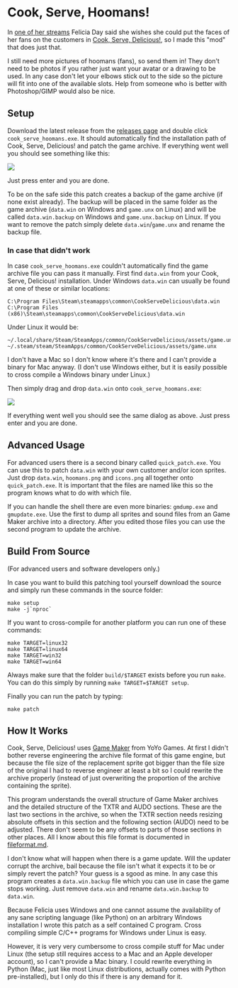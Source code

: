 Cook, Serve, Hoomans!
=====================

In [one of her streams](http://www.twitch.tv/feliciaday/v/4517425?t=02h19m22s)
Felicia Day said she wishes she could put the faces of her fans on the customers
in [Cook, Serve, Delicious!](http://store.steampowered.com/app/247020/), so I
made this "mod" that does just that.

I still need more pictures of hoomans (fans), so send them in! They don't need
to be photos if you rather just want your avatar or a drawing to be used. In any
case don't let your elbows stick out to the side so the picture will fit into
one of the available slots. Help from someone who is better with Photoshop/GIMP
would also be nice.

Setup
-----

Download the latest release from the [releases page](https://github.com/panzi/cook-serve-hoomans/releases)
and double click `cook_serve_hoomans.exe`. It should automatically find the
installation path of Cook, Serve, Delicious! and patch the game archive. If
everything went well you should see something like this:

![](http://panzi.github.io/cook-serve-hoomans/img/patch_success.png)

Just press enter and you are done.

To be on the safe side this patch creates a backup of the game archive (if none
exist already). The backup will be placed in the same folder as the game archive
(`data.win` on Windows and `game.unx` on Linux) and will be called
`data.win.backup` on Windows and `game.unx.backup` on Linux. If you want to
remove the patch simply delete `data.win`/`game.unx` and rename the backup file.

### In case that didn't work

In case `cook_serve_hoomans.exe` couldn't automatically find the game archive
file you can pass it manually. First find `data.win` from your Cook, Serve,
Delicious! installation. Under Windows `data.win` can usually be found at one of
these or similar locations:

```
C:\Program Files\Steam\steamapps\common\CookServeDelicious\data.win
C:\Program Files (x86)\Steam\steamapps\common\CookServeDelicious\data.win
```

Under Linux it would be:

```
~/.local/share/Steam/SteamApps/common/CookServeDelicious/assets/game.unx
~/.steam/steam/SteamApps/common/CookServeDelicious/assets/game.unx
```

I don't have a Mac so I don't know where it's there and I can't provide a binary
for Mac anyway. (I don't use Windows either, but it is easily possible to cross
compile a Windows binary under Linux.)

Then simply drag and drop `data.win` onto `cook_serve_hoomans.exe`:

![](http://panzi.github.io/cook-serve-hoomans/img/open_with_cook_serve_hoomans.png)

If everything went well you should see the same dialog as above. Just press enter
and you are done.

Advanced Usage
--------------

For advanced users there is a second binary called `quick_patch.exe`. You can
use this to patch `data.win` with your own customer and/or icon sprites. Just
drop `data.win`, `hoomans.png` and `icons.png` all together onto
`quick_patch.exe`. It is important that the files are named like this so the
program knows what to do with which file.

If you can handle the shell there are even more binaries: `gmdump.exe` and
`gmupdate.exe`. Use the first to dump all sprites and sound files from an
Game Maker archive into a directory. After you edited those files you can
use the second program to update the archive.

Build From Source
-----------------

(For advanced users and software developers only.)

In case you want to build this patching tool yourself download the source and
simply run these commands in the source folder:

```
make setup
make -j`nproc`
```

If you want to cross-compile for another platform you can run one of these
commands:

```
make TARGET=linux32
make TARGET=linux64
make TARGET=win32
make TARGET=win64
```

Always make sure that the folder `build/$TARGET` exists before you run `make`.
You can do this simply by running `make TARGET=$TARGET setup`.

Finally you can run the patch by typing:

```
make patch
```

How It Works
------------

Cook, Serve, Delicious! uses [Game Maker](http://www.yoyogames.com/studio) from
YoYo Games. At first I didn't bother reverse engineering the archive file format
of this game engine, but because the file size of the replacement sprite got
bigger than the file size of the original I had to reverse engineer at least a
bit so I could rewrite the archive properly (instead of just overwriting the
proportion of the archive containing the sprite).

This program understands the overall structure of Game Maker archives and the
detailed structure of the TXTR and AUDO sections. These are the last two
sections in the archive, so when the TXTR section needs resizing absolute
offsets in this section and the following section (AUDO) need to be adjusted.
There don't seem to be any offsets to parts of those sections in other places.
All I know about this file format is documented in [fileformat.md](fileformat.md).

I don't know what will happen when there is a game update. Will the updater
corrupt the archive, bail because the file isn't what it expects it to be or
simply revert the patch? Your guess is a sgood as mine. In any case this program
creates a `data.win.backup` file which you can use in case the game stops
working. Just remove `data.win` and rename `data.win.backup` to `data.win`.

Because Felicia uses Windows and one cannot assume the availability of any sane
scripting language (like Python) on an arbitrary Windows installation I wrote
this patch as a self contained C program. Cross compiling simple C/C++ programs
for Windows under Linux is easy.

However, it is very very cumbersome to cross compile stuff for Mac under Linux
(the setup still requires access to a Mac and an Apple developer account), so I
can't provide a Mac binary. I could rewrite everything in Python (Mac, just like
most Linux distributions, actually comes with Python pre-installed), but I only
do this if there is any demand for it.
